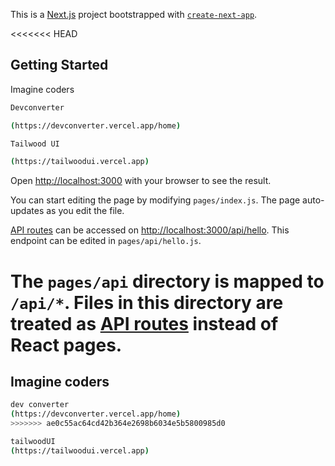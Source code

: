 This is a [Next.js](https://nextjs.org/) project bootstrapped with [`create-next-app`](https://github.com/vercel/next.js/tree/canary/packages/create-next-app).

<<<<<<< HEAD
## Getting Started

Imagine coders

```bash
Devconverter

(https://devconverter.vercel.app/home)

Tailwood UI

(https://tailwoodui.vercel.app)
```

Open [http://localhost:3000](http://localhost:3000) with your browser to see the result.

You can start editing the page by modifying `pages/index.js`. The page auto-updates as you edit the file.

[API routes](https://nextjs.org/docs/api-routes/introduction) can be accessed on [http://localhost:3000/api/hello](http://localhost:3000/api/hello). This endpoint can be edited in `pages/api/hello.js`.

The `pages/api` directory is mapped to `/api/*`. Files in this directory are treated as [API routes](https://nextjs.org/docs/api-routes/introduction) instead of React pages.
=======
## Imagine coders

```bash
dev converter
(https://devconverter.vercel.app/home)
>>>>>>> ae0c55ac64cd42b364e2698b6034e5b5800985d0

tailwoodUI
(https://tailwoodui.vercel.app)

```
